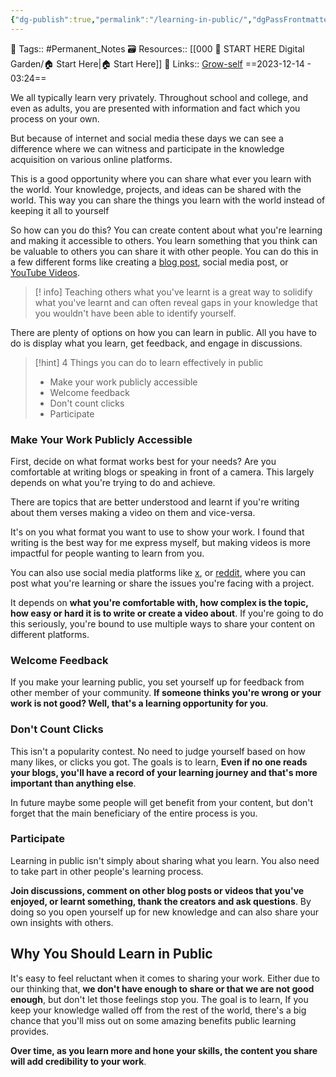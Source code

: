 ```yaml
---
{"dg-publish":true,"permalink":"/learning-in-public/","dgPassFrontmatter":true,"noteIcon":"3","created":"2023-12-14T03:24:01.304+05:30","updated":"2024-01-12T17:20:49.620+05:30"}
---
```


🧶 Tags:: #Permanent_Notes 
🗃 Resources:: [[000 🏡 START HERE Digital Garden/🏠 Start Here\|🏠 Start Here]]
🔗 Links:: [Grow-self](https://grow-self.com/learning-in-public/)
==2023-12-14 - 03:24==

We all typically learn very privately. Throughout school and college, and even as adults, you are presented with information and fact which you process on your own.

But because of internet and social media these days we can see a difference where we can witness and participate in the knowledge acquisition on various online platforms.

This is a good opportunity where you can share what ever you learn with the world. Your knowledge, projects, and ideas can be shared with the world. This way you can share the things you learn with the world instead of keeping it all to yourself

So how can you do this? You can create content about what you're learning and making it accessible to others. You learn something that you think can be valuable to others you can share it with other people. You can do this in a few different forms like creating a [blog post](https://exiasgarden.pages.dev), social media post, or [YouTube Videos](https://youtube.com/@naamnahihai).

>[! info] Teaching others what you've learnt is a great way to solidify what you've learnt and can often reveal gaps in your knowledge that you wouldn't have been able to identify yourself.

There are plenty of options on how you can learn in public. All you have to do is display what you learn, get feedback, and engage in discussions.

> [!hint] 4 Things you can do to learn effectively in public
> - Make your work publicly accessible
> - Welcome feedback
> - Don't count clicks
> - Participate
### Make Your Work Publicly Accessible
First, decide on what format works best for your needs? Are you comfortable at writing blogs or speaking in front of a camera. This largely depends on what you're trying to do and achieve.

There are topics that are better understood and learnt if you're writing about them verses making a video on them and vice-versa.

It's on you what format you want to use to show your work. I found that writing is the best way for me express myself, but making videos is more impactful for people wanting to learn from you.

You can also use social media platforms like [x](https://twitter.com), or [reddit](https://reddit.com), where you can post what you're learning or share the issues you're facing with a project.

It depends on **what you're comfortable with, how complex is the topic, how easy or hard it is to write or create a video about**. If you're going to do this seriously, you're bound to use multiple ways to share your content on different platforms.
### Welcome Feedback
If you make your learning public, you set yourself up for feedback from other member of your community. **If someone thinks you're wrong or your work is not good? Well, that's a learning opportunity for you**.
### Don't Count Clicks
This isn't a popularity contest. No need to judge yourself based on how many likes, or clicks you got. The goals is to learn, **Even if no one reads your blogs, you'll have a record of your learning journey and that's more important than anything else**.

In future maybe some people will get benefit from your content, but don't forget that the main beneficiary of the entire process is you.
### Participate
Learning in public isn't simply about sharing what you learn. You also need to take part in other people's learning process.

**Join discussions, comment on other blog posts or videos that you've enjoyed, or learnt something, thank the creators and ask questions**. By doing so you open yourself up for new knowledge and can also share your own insights with others.
## Why You Should Learn in Public
It's easy to feel reluctant when it comes to sharing your work. Either due to our thinking that, **we don't have enough to share or that we are not good enough**, but don't let those feelings stop you. The goal is to learn, If you keep your knowledge walled off from the rest of the world, there's a big chance that you'll miss out on some amazing benefits public learning provides.

**Over time, as you learn more and hone your skills, the content you share will add credibility to your work**.